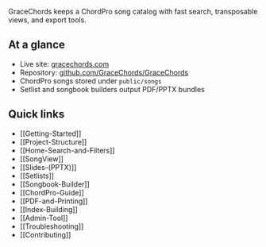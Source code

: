 GraceChords keeps a ChordPro song catalog with fast search, transposable views, and export tools.

## At a glance
- Live site: [gracechords.com](https://gracechords.com)
- Repository: [github.com/GraceChords/GraceChords](https://github.com/GraceChords/GraceChords)
- ChordPro songs stored under `public/songs`
- Setlist and songbook builders output PDF/PPTX bundles

## Quick links
- [[Getting-Started]]
- [[Project-Structure]]
- [[Home-Search-and-Filters]]
- [[SongView]]
- [[Slides-(PPTX)]]
- [[Setlists]]
- [[Songbook-Builder]]
- [[ChordPro-Guide]]
- [[PDF-and-Printing]]
- [[Index-Building]]
- [[Admin-Tool]]
- [[Troubleshooting]]
- [[Contributing]]
